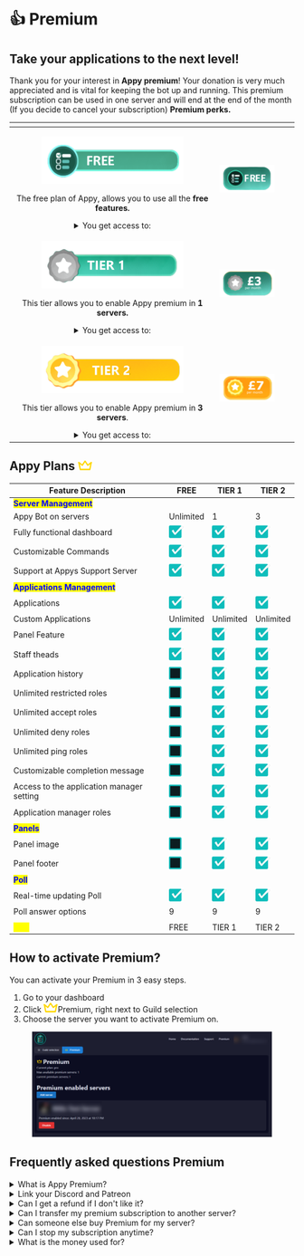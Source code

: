 # 👍 Premium

## Take your applications to the next level!

Thank you for your interest in **Appy premium**! Your donation is very much appreciated and is vital for keeping the bot up and running. This premium subscription can be used in one server and will end at the end of the month (If you decide to cancel your subscription) **Premium perks.**

<table data-view="cards"><thead><tr><th align="center"></th><th align="center"></th><th data-hidden data-card-target data-type="content-ref"></th><th data-hidden data-card-cover data-type="files"></th></tr></thead><tbody><tr><td align="center"><p><img src="../.gitbook/assets/Free" alt=""></p><p>The free plan of Appy, allows you to use all the <strong>free features.</strong></p><details><summary>You get access to:</summary><ul><li>Applications with cutom Accept or Deny options</li><li>App Panel - a unique way to allow users to apply for applications with ease</li><li>Appy Poll - with real-time updating results</li></ul></details></td><td align="center"><img src="../.gitbook/assets/Price Free" alt=""></td><td></td><td></td></tr><tr><td align="center"><p><img src="../.gitbook/assets/Tier 1" alt=""></p><p>This tier allows you to enable Appy premium in <strong>1 servers.</strong></p><details><summary>You get access to:</summary><ul><li>Application history</li><li>Unlimited restricted roles</li><li>Unlimited accept roles</li><li>Unlimited deny roles</li><li>Unlimited ping roles</li><li>Customizable completion message</li></ul></details></td><td align="center"><img src="../.gitbook/assets/Price 3" alt=""></td><td></td><td></td></tr><tr><td align="center"><p><img src="../.gitbook/assets/Tier 2" alt=""></p><p>This tier allows you to enable Appy premium in <strong>3 servers</strong>.</p><details><summary>You get access to:</summary><ul><li>Includes everything from previous tier</li><li>Appy premium for <strong>3 of your servers</strong></li></ul></details></td><td align="center"><img src="../.gitbook/assets/Price 7" alt=""></td><td></td><td></td></tr></tbody></table>

## Appy Plans ![](../.gitbook/assets/Crown.png)

| Feature Description                                          | FREE                                    | TIER 1                                  | TIER 2                                  |
| ------------------------------------------------------------ | --------------------------------------- | --------------------------------------- | --------------------------------------- |
| <mark style="color:blue;">**Server Management**</mark>       |                                         |                                         |                                         |
| Appy Bot on servers                                          | Unlimited                               | 1                                       | 3                                       |
| Fully functional dashboard                                   | ![](<../.gitbook/assets/image (2).png>) | ![](<../.gitbook/assets/image (2).png>) | ![](<../.gitbook/assets/image (2).png>) |
| Customizable Commands                                        | ![](<../.gitbook/assets/image (2).png>) | ![](<../.gitbook/assets/image (2).png>) | ![](<../.gitbook/assets/image (2).png>) |
| Support at Appys Support Server                              | ![](<../.gitbook/assets/image (2).png>) | ![](<../.gitbook/assets/image (2).png>) | ![](<../.gitbook/assets/image (2).png>) |
| <mark style="color:blue;">**Applications Management**</mark> |                                         |                                         |                                         |
| Applications                                                 | ![](<../.gitbook/assets/image (2).png>) | ![](<../.gitbook/assets/image (2).png>) | ![](<../.gitbook/assets/image (2).png>) |
| Custom Applications                                          | Unlimited                               | Unlimited                               | Unlimited                               |
| Panel Feature                                                | ![](<../.gitbook/assets/image (2).png>) | ![](<../.gitbook/assets/image (2).png>) | ![](<../.gitbook/assets/image (2).png>) |
| Staff theads                                                 | ![](<../.gitbook/assets/image (2).png>) | ![](<../.gitbook/assets/image (2).png>) | ![](<../.gitbook/assets/image (2).png>) |
| Application history                                          | ![](<../.gitbook/assets/image (1).png>) | ![](<../.gitbook/assets/image (2).png>) | ![](<../.gitbook/assets/image (2).png>) |
| Unlimited restricted roles                                   | ![](<../.gitbook/assets/image (1).png>) | ![](<../.gitbook/assets/image (2).png>) | ![](<../.gitbook/assets/image (2).png>) |
| Unlimited accept roles                                       | ![](<../.gitbook/assets/image (1).png>) | ![](<../.gitbook/assets/image (2).png>) | ![](<../.gitbook/assets/image (2).png>) |
| Unlimited deny roles                                         | ![](<../.gitbook/assets/image (1).png>) | ![](<../.gitbook/assets/image (2).png>) | ![](<../.gitbook/assets/image (2).png>) |
| Unlimited ping roles                                         | ![](<../.gitbook/assets/image (1).png>) | ![](<../.gitbook/assets/image (2).png>) | ![](<../.gitbook/assets/image (2).png>) |
| Customizable completion message                              | ![](<../.gitbook/assets/image (1).png>) | ![](<../.gitbook/assets/image (2).png>) | ![](<../.gitbook/assets/image (2).png>) |
| Access to the application manager setting                    | ![](<../.gitbook/assets/image (1).png>) | ![](<../.gitbook/assets/image (2).png>) | ![](<../.gitbook/assets/image (2).png>) |
| Application manager roles                                    | ![](<../.gitbook/assets/image (1).png>) | ![](<../.gitbook/assets/image (2).png>) | ![](<../.gitbook/assets/image (2).png>) |
| <mark style="color:blue;">**Panels**</mark>                  |                                         |                                         |                                         |
| Panel image                                                  | ![](<../.gitbook/assets/image (1).png>) | ![](<../.gitbook/assets/image (2).png>) | ![](<../.gitbook/assets/image (2).png>) |
| Panel footer                                                 | ![](<../.gitbook/assets/image (1).png>) | ![](<../.gitbook/assets/image (2).png>) | ![](<../.gitbook/assets/image (2).png>) |
| <mark style="color:blue;">**Poll**</mark>                    |                                         |                                         |                                         |
| Real-time updating Poll                                      | ![](<../.gitbook/assets/image (2).png>) | ![](<../.gitbook/assets/image (2).png>) | ![](<../.gitbook/assets/image (2).png>) |
| Poll answer options                                          | 9                                       | 9                                       | 9                                       |
|                                                              |                                         |                                         |                                         |
| <mark style="color:yellow;">**GET**</mark>                   | FREE                                    | TIER 1                                  | TIER 2                                  |

## How to activate Premium?

You can activate your Premium in 3 easy steps.&#x20;

1. Go to your dashboard&#x20;
2. Click ![](../.gitbook/assets/Crown.png)Premium, right next to Guild selection
3. Choose the server you want to activate Premium on.&#x20;

<figure><img src="../.gitbook/assets/Premium" alt=""><figcaption></figcaption></figure>

## Frequently asked questions Premium

<details>

<summary>What is Appy Premium?</summary>

Take your applications to the next level with Appy premium! \
Appy premium offer some features that are not in the free version of Appy.&#x20;

These features will help with better management of your applications.\
They are particularly suitable for larger communities or communities that have many applications at the same time.

</details>

<details>

<summary>Link your Discord and Patreon</summary>

In order to know who has bought Premium, you will need to link your discord and patreon together.

</details>

<details>

<summary>Can I get a refund if I don't like it?</summary>

If, unexpectedly, you do not like Appy Premium after your purchase, you can get a refund within 24 hours of your purchase.

</details>

<details>

<summary>Can I transfer my premium subscription to another server?</summary>

If you want your Premium moved from one server to another server.&#x20;

1. Go to the ![](../.gitbook/assets/Crown.png)Premium side on the dashboard.&#x20;
2. Click on Disable at the server you want to cancel it on
3. Click on Activate on the server you want to enable the Premium on.&#x20;

Your Premium will not be transfered to the new server. _This can take a few minutes._

</details>

<details>

<summary>Can someone else buy Premium for my server?</summary>

If you are a team on your server and you want Premium. \
It does not need to be you as the owner of the server who buys it, just as long as the person who buys Premium has the right permissions on the server.

</details>

<details>

<summary>Can I stop my subscription anytime?</summary>

You can cancel your subscription anytime and will end at the end of the month.&#x20;

</details>

<details>

<summary>What is the money used for?</summary>

Appy is a bot which requires powerful hardware and softwares. The money you pay for Appy Premium will help keep the bot up and running

</details>
